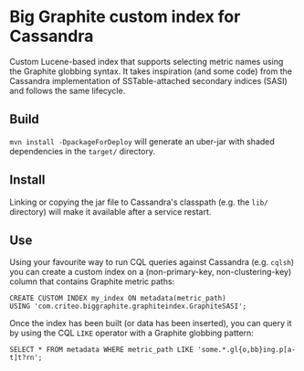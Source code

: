 # Big Graphite custom index for Cassandra

Custom Lucene-based index that supports selecting metric names using the
Graphite globbing syntax. It takes inspiration (and some code) from the
Cassandra implementation of SSTable-attached secondary indices (SASI) and
follows the same lifecycle.


## Build

`mvn install -DpackageForDeploy` will generate an uber-jar with shaded
dependencies in the `target/` directory.


## Install

Linking or copying the jar file to Cassandra's classpath (e.g. the `lib/`
directory) will make it available after a service restart.


## Use

Using your favourite way to run CQL queries against Cassandra (e.g. `cqlsh`) you
can create a custom index on a (non-primary-key, non-clustering-key) column that
contains Graphite metric paths:

```
CREATE CUSTOM INDEX my_index ON metadata(metric_path)
USING 'com.criteo.biggraphite.graphiteindex.GraphiteSASI';
```


Once the index has been built (or data has been inserted), you can query it by
using the CQL `LIKE` operator with a Graphite globbing pattern:

```
SELECT * FROM metadata WHERE metric_path LIKE 'some.*.gl{o,bb}ing.p[a-t]t?rn';
```
